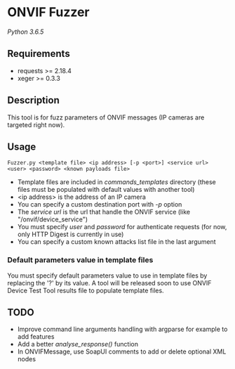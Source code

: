 # ONVIF Fuzzer

*Python 3.6.5*

## Requirements

- requests >= 2.18.4
- xeger >= 0.3.3

## Description

This tool is for fuzz parameters of ONVIF messages (IP cameras are targeted right now).

## Usage

```
Fuzzer.py <template file> <ip address> [-p <port>] <service url> <user> <password> <known payloads file>
```
- Template files are included in *commands_templates* directory (these files must be populated with default values with another tool)
- \<ip address> is the address of an IP camera
- You can specify a custom destination port with *-p* option
- The *service url* is the url that handle the ONVIF service (like "/onvif/device_service")
- You must specify *user* and *password* for authenticate requests (for now, only HTTP Digest is currently in use)
- You can specify a custom known attacks list file in the last argument

### Default parameters value in template files

You must specify default parameters value to use in template files by replacing the '?' by its value. A tool will be released soon to use ONVIF Device Test Tool results file to populate template files.

## TODO

- Improve command line arguments handling with argparse for example to add features
- Add a better *analyse_response()* function
- In ONVIFMessage, use SoapUI comments to add or delete optional XML nodes

